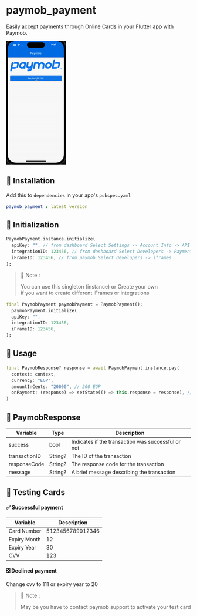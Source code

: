 # paymob_payment

Easily accept payments through Online Cards in your Flutter app with Paymob.

![Example](https://github.com/AhmedAbogameel/paymob_payment/blob/master/example.gif)

## :rocket: Installation

Add this to `dependencies` in your app's `pubspec.yaml`

```yaml
paymob_payment : latest_version
```

## :hammer: Initialization

```dart
PaymobPayment.instance.initialize(
  apiKey: "", // from dashboard Select Settings -> Account Info -> API Key 
  integrationID: 123456, // from dashboard Select Developers -> Payment Integrations -> Online Card ID 
  iFrameID: 123456, // from paymob Select Developers -> iframes 
);
```

> :pushpin: Note :
>
> You can use this singleton (instance) 
> or 
> Create your own  
> if you want to create different iFrames or integrations
```dart
final PaymobPayment paymobPayment = PaymobPayment();
  paymobPayment.initialize(
  apiKey: "", 
  integrationID: 123456, 
  iFrameID: 123456, 
);
```

## :bookmark: Usage

```dart
final PaymobResponse? response = await PaymobPayment.instance.pay(
  context: context,
  currency: "EGP",
  amountInCents: "20000", // 200 EGP
  onPayment: (response) => setState(() => this.response = response), // Optional
)
```

## :incoming_envelope: PaymobResponse

| Variable      | Type    | Description          |
| ------------- |---------| -------------------- |
| success       | bool    | Indicates if the transaction was successful or not |
| transactionID | String? | The ID of the transaction |
| responseCode  | String? | The response code for the transaction |
| message       | String? | A brief message describing the transaction |


## :test_tube: Testing Cards

#### :white_check_mark: Successful payment

| Variable     | Description      |
|--------------|------------------|
| Card Number  | 5123456789012346 |
| Expiry Month | 12               |
| Expiry Year  | 30               |
| CVV          | 123              |

#### :negative_squared_cross_mark: Declined payment

Change cvv to 111 or expiry year to 20

> :pushpin: Note :
> 
> May be you have to contact paymob support to activate your test card 